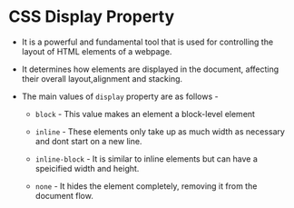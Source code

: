 # CSS Display Property

- It is a powerful and fundamental tool that is used for controlling the layout of HTML elements of a webpage.

- It determines how elements are displayed in the document, affecting their overall layout,alignment and stacking.

- The main values of `display` property are as follows -

  - `block` - This value makes an element a block-level element

  - `inline` - These elements only take up as much width as necessary and dont start on a new line.

  - `inline-block` - It is similar to inline elements but can have a speicified width and height.

  - `none` - It hides the element completely, removing it from the document flow.
